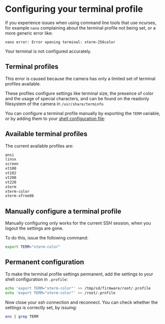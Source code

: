 # Configuring your terminal profile

If you experience issues when using command line tools that use ncurses, 
for example `nano` complaining about the terminal profile not being set, or a more generic error like:

```
nano error: Error opening terminal: xterm-256color
```

Your terminal is not configured accurately.

## Terminal profiles

This error is caused because the camera has only a limited set of terminal profiles available.

These profiles configure settings like terminal size, the presence of color and the usage of special characters, 
and can be found on the readonly filesystem of the camera in `/usr/share/terminfo`

You can configure a terminal profile manually by exporting the `TERM` variable, 
or by adding them to your [shell configuration file](/configuration/Configuring-the-terminal):


## Available terminal profiles

The current available profiles are:

```bash
ansi
linux
screen
vt100
vt102
vt200
vt220
xterm
xterm-color
xterm-xfree86
```

## Manually configure a terminal profile

Manually configuring only works for the current SSH session, when you logout the settings are gone.

To do this, issue the following command:
```bash
export TERM="xterm-color"
```

## Permanent configuration

To make the terminal profile settings permanent, add the settings to your shell configuration in `.profile`:

```bash
echo 'export TERM="xterm-color"' >> /tmp/sd/firmware/root/.profile
echo 'export TERM="xterm-color"' >> /root/.profile
```

Now close your ssh connection and reconnect.
You can check whether the settings is correctly set, by issuing:

```bash
env | grep TERM
```
